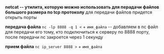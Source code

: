 **netcat -- утилита, которую можно использовать для перадачи файлов большого размера по tcp протоколу**
для передачи файлов придется открыть порты

**передача файла**
`nc -lp 8888 -q 1 <` + `имя_файла` -- добавляем в nc файл для передачи его тому, кто подключиться к серверу по 8888 порту, после передачи nc закроется через 1 секунду

**прием файла**
`nc ip_server 8888 >` + `имя_файла`